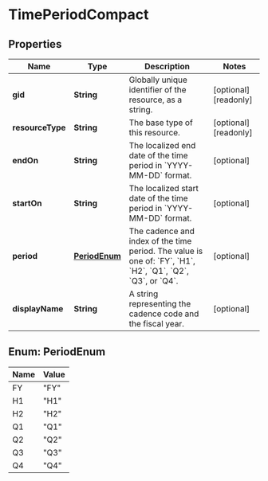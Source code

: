 

# TimePeriodCompact


## Properties

| Name | Type | Description | Notes |
|------------ | ------------- | ------------- | -------------|
|**gid** | **String** | Globally unique identifier of the resource, as a string. |  [optional] [readonly] |
|**resourceType** | **String** | The base type of this resource. |  [optional] [readonly] |
|**endOn** | **String** | The localized end date of the time period in &#x60;YYYY-MM-DD&#x60; format. |  [optional] |
|**startOn** | **String** | The localized start date of the time period in &#x60;YYYY-MM-DD&#x60; format. |  [optional] |
|**period** | [**PeriodEnum**](#PeriodEnum) | The cadence and index of the time period. The value is one of: &#x60;FY&#x60;, &#x60;H1&#x60;, &#x60;H2&#x60;, &#x60;Q1&#x60;, &#x60;Q2&#x60;, &#x60;Q3&#x60;, or &#x60;Q4&#x60;. |  [optional] |
|**displayName** | **String** | A string representing the cadence code and the fiscal year. |  [optional] |



## Enum: PeriodEnum

| Name | Value |
|---- | -----|
| FY | &quot;FY&quot; |
| H1 | &quot;H1&quot; |
| H2 | &quot;H2&quot; |
| Q1 | &quot;Q1&quot; |
| Q2 | &quot;Q2&quot; |
| Q3 | &quot;Q3&quot; |
| Q4 | &quot;Q4&quot; |



